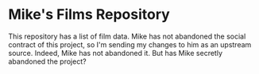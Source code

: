 # Mike's Films Repository
 
This repository has a list of film data.
Mike has not abandoned the social contract of this project, so I'm sending my changes to him as an upstream source.
Indeed, Mike has not abandoned it.
But has Mike secretly abandoned the project?
